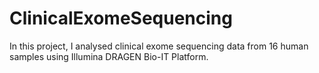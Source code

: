 # ClinicalExomeSequencing

In this project, I analysed clinical exome sequencing data from 16 human samples using Illumina DRAGEN Bio-IT Platform.
